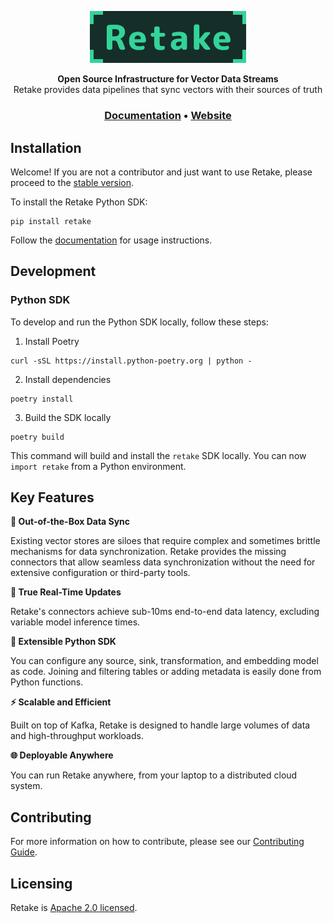 <p align="center">
  <a href="https://retake.mintlify.app"><img src="assets/retake.png" alt="Retake" width="250px"></a>
</p>

<p align="center">
    <b>Open Source Infrastructure for Vector Data Streams</b> <br />
    Retake provides data pipelines that sync vectors with their sources of truth <br />
</p>

<h3 align="center">
  <a href="https://docs.getretake.com">Documentation</a> &bull;
  <a href="https://getretake.com">Website</a>
</h3>

## Installation

Welcome! If you are not a contributor and just want to use Retake, please proceed to the [stable version](https://github.com/getretake/retake/tree/main).

To install the Retake Python SDK:

```
pip install retake
```

Follow the [documentation](https://retake.mintlify.app) for usage instructions.

## Development

### Python SDK

To develop and run the Python SDK locally, follow these steps:

1. Install Poetry

```
curl -sSL https://install.python-poetry.org | python -
```

2. Install dependencies

```
poetry install
```

3. Build the SDK locally

```
poetry build
```

This command will build and install the `retake` SDK locally. You can now `import retake` from a Python environment.

## Key Features

**:arrows_counterclockwise:  Out-of-the-Box Data Sync**

Existing vector stores are siloes that require complex and sometimes brittle mechanisms for data synchronization.
Retake provides the missing connectors that allow seamless data synchronization without the need for extensive
configuration or third-party tools.

**:rocket:  True Real-Time Updates**

Retake's connectors achieve sub-10ms end-to-end data latency, excluding variable model inference times.

**:link:  Extensible Python SDK**

You can configure any source, sink, transformation, and embedding model as code. Joining and filtering tables
or adding metadata is easily done from Python functions.

**:zap:  Scalable and Efficient**

Built on top of Kafka, Retake is designed to handle large volumes of data and high-throughput workloads.

**:globe_with_meridians:  Deployable Anywhere**

You can run Retake anywhere, from your laptop to a distributed cloud system.

## Contributing
For more information on how to contribute, please see our [Contributing Guide](CONTRIBUTING.md).

## Licensing
Retake is [Apache 2.0 licensed](LICENSE).
